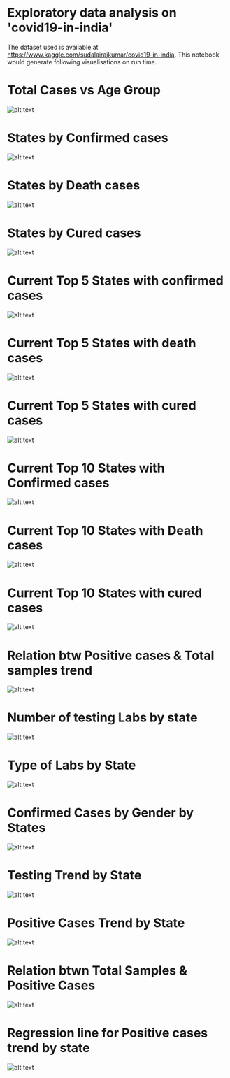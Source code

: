 # Exploratory data analysis on 'covid19-in-india'

The dataset used is available at https://www.kaggle.com/sudalairajkumar/covid19-in-india.
This notebook would generate following visualisations on run time.

# Total Cases vs Age Group
![alt text](https://github.com/abhijithremesh/data-science-portfolio/blob/master/covid19-in-india/images/Total%20Cases%20vs%20Age%20Group.png)

# States by Confirmed cases
![alt text](https://github.com/abhijithremesh/data-science-portfolio/blob/master/covid19-in-india/images/States%20by%20Confirmed%20cases%20in%20desc.%20order_Latest.png)

# States by Death cases
![alt text](https://github.com/abhijithremesh/data-science-portfolio/blob/master/covid19-in-india/images/States%20by%20Death%20cases%20in%20desc.%20order_Latest.png)

# States by Cured cases
![alt text](https://github.com/abhijithremesh/data-science-portfolio/blob/master/covid19-in-india/images/States%20by%20Cured%20cases%20in%20desc.%20order_Latest.png)

# Current Top 5 States with confirmed cases
![alt text](https://github.com/abhijithremesh/data-science-portfolio/blob/master/covid19-in-india/images/Current%20Top%205%20States%20with%20confirmed%20cases.png)

# Current Top 5 States with death cases
![alt text](https://github.com/abhijithremesh/data-science-portfolio/blob/master/covid19-in-india/images/Current%20Top%205%20States%20with%20death%20cases.png)

# Current Top 5 States with cured cases
![alt text](https://github.com/abhijithremesh/data-science-portfolio/blob/master/covid19-in-india/images/Current%20Top%205%20States%20with%20cured%20cases.png)

# Current Top 10 States with Confirmed cases
![alt text](https://github.com/abhijithremesh/data-science-portfolio/blob/master/covid19-in-india/images/Current%20Top%2010%20States%20with%20Confirmed%20cases.png)

# Current Top 10 States with Death cases
![alt text](https://github.com/abhijithremesh/data-science-portfolio/blob/master/covid19-in-india/images/Current%20Top%2010%20States%20with%20Death%20cases.png)

# Current Top 10 States with cured cases
![alt text](https://github.com/abhijithremesh/data-science-portfolio/blob/master/covid19-in-india/images/Current%20Top%2010%20States%20with%20cured%20cases.png)

# Relation btw Positive cases & Total samples trend
![alt text](https://github.com/abhijithremesh/data-science-portfolio/blob/master/covid19-in-india/images/Relation%20btw%20Positive%20cases%20%26%20Total%20samples%20trend.png)

# Number of testing Labs by state
![alt text](https://github.com/abhijithremesh/data-science-portfolio/blob/master/covid19-in-india/images/Number%20of%20testing%20Labs%20by%20state.png)

# Type of Labs by State
![alt text](https://github.com/abhijithremesh/data-science-portfolio/blob/master/covid19-in-india/images/Type%20of%20Labs%20by%20State.png)

# Confirmed Cases by Gender by States
![alt text](https://github.com/abhijithremesh/data-science-portfolio/blob/master/covid19-in-india/images/Confirmed%20Cases%20by%20Gender%20by%20States.png)

# Testing Trend by State
![alt text](https://github.com/abhijithremesh/data-science-portfolio/blob/master/covid19-in-india/images/Testing%20Trend%20by%20State.png)

# Positive Cases Trend by State
![alt text](https://github.com/abhijithremesh/data-science-portfolio/blob/master/covid19-in-india/images/Positive%20Cases%20Trend%20by%20State.png)

# Relation btwn Total Samples & Positive Cases
![alt text](https://github.com/abhijithremesh/data-science-portfolio/blob/master/covid19-in-india/images/Relation%20btwn%20Total%20Samples%20%26%20Positive%20Cases.png)

# Regression line for Positive cases trend by state
![alt text](https://github.com/abhijithremesh/data-science-portfolio/blob/master/covid19-in-india/images/Regression%20line%20for%20Positive%20cases%20trend%20by%20state.png)
